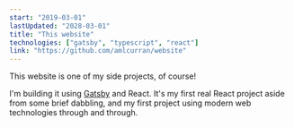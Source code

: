 ```yaml
---
start: "2019-03-01"
lastUpdated: "2028-03-01"
title: "This website"
technologies: ["gatsby", "typescript", "react"]
link: "https://github.com/amlcurran/website"
---
```

This website is one of my side projects, of course!

I'm building it using [Gatsby](https://www.gatsbyjs.org/) and React. It's my first real React project aside from some brief dabbling, and my first project using modern web technologies through and through. 